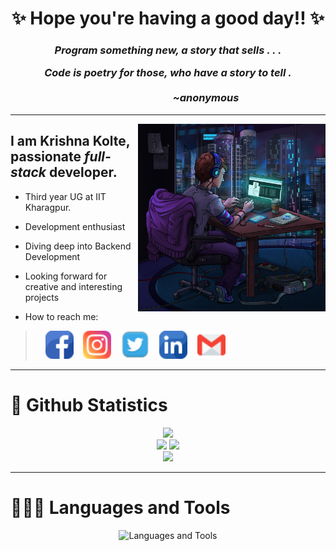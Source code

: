 <h1 align="center">✨ Hope you're having a good day!! ✨</h1>
<h3 align="center">
  <em>
  <p>Program something new, a story that sells . . .</p>
    Code is poetry for those, who have a story to tell . <br></br>
    <em><div align="right">~anonymous &emsp;&emsp;&emsp;&emsp;&emsp;&emsp; &emsp;&emsp;</div></em>
  </em>
</h3><hr>

<div style="margin-right=50">
<img src="https://github.com/Krishna-D-K/Krishna-D-K/blob/main/peakpx.jpg?raw=true" alt="err_loading_img" size="contain"  align="right" height=300; width=300>
</div>
  <h2>I am Krishna Kolte, passionate <em>full-stack</em> developer.</h2>
<div style="display=flex width=50%">

- Third year UG at IIT Kharagpur.
>
- Development enthusiast
>
- Diving deep into Backend Development
>
- Looking forward for creative and interesting projects
>
  - How to reach me: <br/>
> <p> &nbsp &nbsp
> <a href="https://www.facebook.com/profile.php?id=100074550491680" target="_blank"><img src="https://github.com/Krishna-D-K/Krishna-D-K/blob/main/facebook%20(3).png?raw=true"/ height=45 width=45></a>&nbsp &nbsp
> <a href="https://www.instagram.com/krishna_d_k/" target="_blank"><img src="https://github.com/Krishna-D-K/Krishna-D-K/blob/main/instagram.png?raw=true"/ height=45 width=45></a>&nbsp &nbsp
> <a href="https://twitter.com/krishna_d_k" target="_blank"><img src="https://github.com/Krishna-D-K/Krishna-D-K/blob/main/twitter.png?raw=true"/ height=45 width=45></a>&nbsp &nbsp
> <a href="https://www.linkedin.com/in/krishna-kolte-ba55a123a" target="_blank"><img src="https://github.com/Krishna-D-K/Krishna-D-K/blob/main/linkedin.png?raw=true"/ height=45 width=45></a>&nbsp &nbsp
> <a href="mailto:krishnadk8203@gmail.com" target="_blank"><img src="https://github.com/Krishna-D-K/Krishna-D-K/blob/main/gmail.png?raw=true"/ height=45 width=45></a>
> </p>

</div>

<hr>
<h1>🦄 Github Statistics</h1>

<div align="center">

<img src="https://streak-stats.demolab.com?user=Krishna-D-K&theme=nightowl&date_format=j%20M%5B%20Y%5D&ring=orange&fire=red">

<div align="center" justify-content="space-evenly" display="flex">
  <img height=220 src="https://github-readme-stats.vercel.app/api?username=Krishna-D-K&count_private=true&show_icons=true&theme=tokyonight">
  <img height=220 src="https://github-readme-stats.vercel.app/api/top-langs/?username=Krishna-D-K&count_private=true&show_icons=true&theme=tokyonight&langs_count=8">
</div>

<img src="https://github-readme-activity-graph.vercel.app/graph?username=Krishna-D-K&theme=tokyonight&bg_color=011627&title_color=6bbcaf&custom_title=Krishna-D-K's%20Contribution%20Graph&color=70a4fc&point=6bbcaf&area=true&area_color=f1df8e">
</div>
<hr>

<h1>🧑🏽‍💻 Languages and Tools</h1>
<p align="center">
  
<img src="https://skillicons.dev/icons?i=html,css,js,react,aws,bootstrap,c,cpp,figma,git,github,nodejs,py,vscode" alt="Languages and Tools" />
</p>
<!---
Krishna-D-K/Krishna-D-K is a ✨ special ✨ repository because its `README.md` (this file) appears on your GitHub profile.
You can click the Preview link to take a look at your changes.
--->
